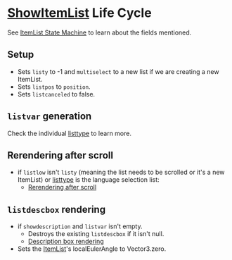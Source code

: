 # [ShowItemList](ShowItemList.md) Life Cycle

See [ItemList State Machine](ItemList%20State%20Machine.md) to learn about the fields mentioned.

## Setup

* Sets `listy` to -1 and `multiselect` to a new list if we are creating a new ItemList.
* Sets `listpos` to `position`.
* Sets `listcanceled` to false.

## `listvar` generation

Check the individual [listtype](listtype.md) to learn more.

## Rerendering after scroll

* if `listlow` isn't `listy` (meaning the list needs to be scrolled or it's a new ItemList) or [listtype](listtype.md) is the language selection list: 
  * [Rerendering after scroll](ShowItemList%20Life%20Cycle/Rerendering%20after%20scroll.md)

## `listdescbox` rendering

* if `showdescription` and `listvar` isn't empty.
  * Destroys the existing `listdescbox` if it isn't null.
  * [Description box rendering](ShowItemList%20Life%20Cycle/Description%20box%20rendering.md)
* Sets the [ItemList](ItemList.md)'s localEulerAngle to Vector3.zero.
